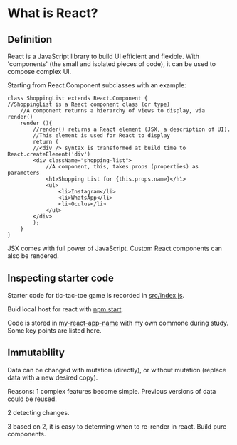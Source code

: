 # What is React?
## Definition
React is a JavaScript library to build UI efficient and flexible. With 'components' (the small and isolated pieces of code), it can be used to compose complex UI.

Starting from React.Component subclasses with an example:
    
    class ShoppingList extends React.Component { 
    //ShoppingList is a React component class (or type)
    	//A component returns a hierarchy of views to display, via render()
		render (){
			//render() returns a React element (JSX, a description of UI). 
			//This element is used for React to display
			return (
			//<div /> syntax is transformed at build time to React.createElement('div')
			<div className="shopping-list">
				//A component, this, takes props (properties) as parameters
				<h1>Shopping List for {this.props.name}</h1>
				<ul>
					<li>Instagram</li>
					<li>WhatsApp</li>
					<li>Oculus</li>
				</ul>
			</div>
			);
		}
	}
	
JSX comes with full power of JavaScript. Custom React components can also be rendered.

## Inspecting starter code
Starter code for tic-tac-toe game is recorded in [src/index.js](https://github.com/slclei/LearnReact/tree/master/src). 

Buid local host for react with [npm start](https://www.w3schools.com/react/default.asp). 

Code is stored in [my-react-app-name]() with my own commone during study. Some key points are listed here.

## Immutability
Data can be changed with mutation (directly), or without mutation (replace data with a new desired copy).

Reasons: 1 complex features become simple. Previous versions of data could be reused.

2 detecting changes. 

3 based on 2, it is easy to determing when to re-render in react. Build pure components.




